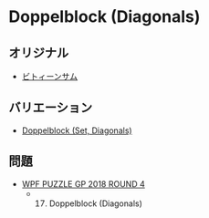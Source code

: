 # Doppelblock (Diagonals)

## オリジナル
- [ビトィーンサム](doppelblock.md)

## バリエーション
- [Doppelblock (Set, Diagonals)](doppelblock-set-diagonals.md)

## 問題
- [WPF PUZZLE GP 2018 ROUND 4](../questions/wpfpgp2018-4.md)
	- 17. Doppelblock (Diagonals)
